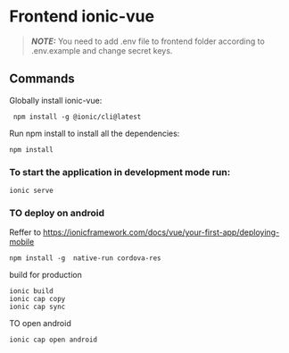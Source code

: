 # Frontend ionic-vue

> **_NOTE:_** You need to add .env file to frontend folder according to .env.example and change secret keys.

## Commands

Globally install ionic-vue:

```
 npm install -g @ionic/cli@latest
```

Run npm install to install all the dependencies:

```
npm install
```

### To start the application in development mode run:

```
ionic serve
```

### TO deploy on android

Reffer to https://ionicframework.com/docs/vue/your-first-app/deploying-mobile

```
npm install -g  native-run cordova-res
```

build for production

```
ionic build
ionic cap copy
ionic cap sync
```

TO open android

```
ionic cap open android
```
